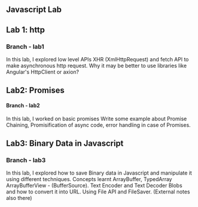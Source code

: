 ## Javascript Lab

## Lab 1: http
### Branch - lab1
In this lab, I explored low level APIs XHR (XmlHttpRequest) and fetch API to make asynchronous http request.
Why it may be better to use libraries like Angular's HttpClient or axion?


## Lab2: Promises
#### Branch - lab2
In this lab, I worked on basic promises
Write some example about Promise Chaining, Promisification of async code, 
error handling in case of Promises.


## Lab3: Binary Data in Javascript
### Branch - lab3
In this lab, I explored how to save Binary data in Javascript and
manipulate it using different techniques. Concepts learnt
ArrayBuffer, TypedArray ArrayBufferView - (BufferSource). Text Encoder and Text Decoder
Blobs and how to convert it into URL. Using File API and FileSaver. (External notes also there)